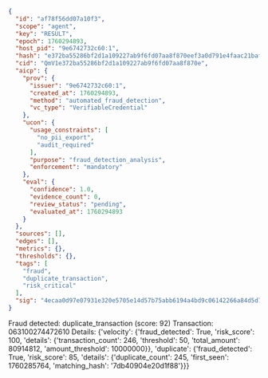 ```json
{
  "id": "af78f56dd07a10f3",
  "scope": "agent",
  "key": "RESULT",
  "epoch": 1760294893,
  "host_pid": "9e6742732c60:1",
  "hash": "e372ba55286bf2d1a109227ab9f6fd07aa8f870eef3a0d791e4faac21bafce0e",
  "cid": "QmV1e372ba55286bf2d1a109227ab9f6fd07aa8f870e",
  "aicp": {
    "prov": {
      "issuer": "9e6742732c60:1",
      "created_at": 1760294893,
      "method": "automated_fraud_detection",
      "vc_type": "VerifiableCredential"
    },
    "ucon": {
      "usage_constraints": [
        "no_pii_export",
        "audit_required"
      ],
      "purpose": "fraud_detection_analysis",
      "enforcement": "mandatory"
    },
    "eval": {
      "confidence": 1.0,
      "evidence_count": 0,
      "review_status": "pending",
      "evaluated_at": 1760294893
    }
  },
  "sources": [],
  "edges": [],
  "metrics": {},
  "thresholds": {},
  "tags": [
    "fraud",
    "duplicate_transaction",
    "risk_critical"
  ],
  "sig": "4ecaa0d97e07931e320e5705e14d57b75abb6194a4bd9c06142266a84d5d7c22"
}
```

Fraud detected: duplicate_transaction (score: 92)
Transaction: 063100274472610
Details: {'velocity': {'fraud_detected': True, 'risk_score': 100, 'details': {'transaction_count': 246, 'threshold': 50, 'total_amount': 80914812, 'amount_threshold': 10000000}}, 'duplicate': {'fraud_detected': True, 'risk_score': 85, 'details': {'duplicate_count': 245, 'first_seen': 1760285764, 'matching_hash': '7db40904e20d1f88'}}}